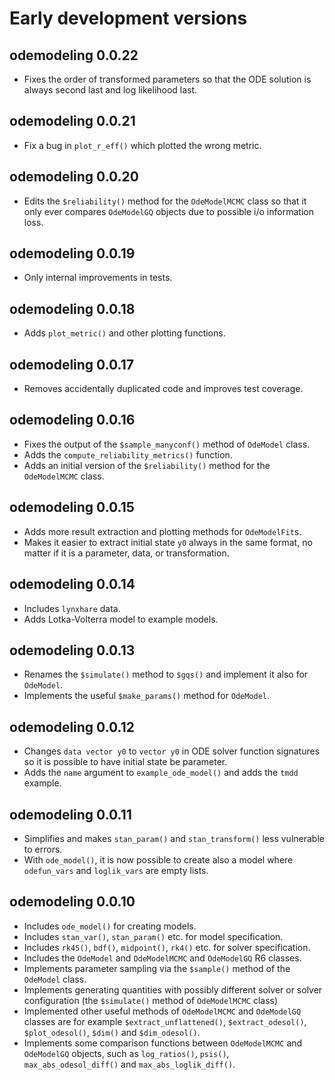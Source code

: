 # Early development versions

## odemodeling 0.0.22
  * Fixes the order of transformed parameters so that the ODE solution is 
  always second last and log likelihood last.
  
## odemodeling 0.0.21
  * Fix a bug in `plot_r_eff()` which plotted the wrong metric.
  
## odemodeling 0.0.20
  * Edits the `$reliability()` method for the `OdeModelMCMC` class so that
  it only ever compares `OdeModelGQ` objects due to possible
  i/o information loss.
  
## odemodeling 0.0.19
  * Only internal improvements in tests.
  
## odemodeling 0.0.18
  * Adds `plot_metric()` and other plotting functions.

## odemodeling 0.0.17
  * Removes accidentally duplicated code and improves test coverage.

## odemodeling 0.0.16
  * Fixes the output of the `$sample_manyconf()` method of `OdeModel` class.
  * Adds the `compute_reliability_metrics()` function.
  * Adds an initial version of the `$reliability()` method for the
  `OdeModelMCMC` class.
  
## odemodeling 0.0.15
  * Adds more result extraction and plotting methods for `OdeModelFit`s.
  * Makes it easier to extract initial state `y0` always in the same format,
  no matter if it is a parameter, data, or transformation.
  
## odemodeling 0.0.14
  * Includes `lynxhare` data.
  * Adds Lotka-Volterra model to example models.
  
## odemodeling 0.0.13
  * Renames the `$simulate()` method to `$gqs()` and implement it also for
  `OdeModel`.
  * Implements the useful `$make_params()` method for `OdeModel`.

## odemodeling 0.0.12
  * Changes `data vector y0` to `vector y0` in ODE solver function signatures
  so it is possible to have initial state be parameter.
  * Adds the `name` argument to `example_ode_model()` and adds the `tmdd`
  example.
  
## odemodeling 0.0.11

  * Simplifies and makes `stan_param()` and `stan_transform()` less vulnerable
  to errors.
  * With `ode_model()`, it is now possible to create also a model where 
  `odefun_vars` and `loglik_vars` are empty lists.
  
## odemodeling 0.0.10

  * Includes `ode_model()` for creating models.
  * Includes `stan_var()`, `stan_param()` etc. for model specification.
  * Includes `rk45()`, `bdf()`, `midpoint()`, `rk4()` etc. for solver
  specification.
  * Includes the `OdeModel` and `OdeModelMCMC` and `OdeModelGQ` R6 classes.
  * Implements parameter sampling via the `$sample()` method of the
  `OdeModel` class.
  * Implements generating quantities with possibly different solver or solver
  configuration (the `$simulate()` method of `OdeModelMCMC` class)
  * Implemented other useful methods of `OdeModelMCMC` and `OdeModelGQ`
   classes are for example `$extract_unflattened()`, `$extract_odesol()`, 
   `$plot_odesol()`, `$dim()` and `$dim_odesol()`.
  * Implements some comparison functions between `OdeModelMCMC` and 
  `OdeModelGQ` objects, such as `log_ratios()`, `psis()`, 
  `max_abs_odesol_diff()` and `max_abs_loglik_diff()`.
